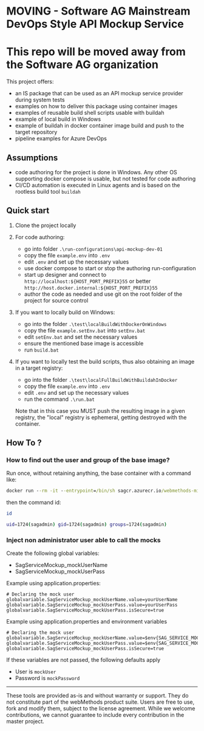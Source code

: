 # MOVING - Software AG Mainstream DevOps Style API Mockup Service

# This repo will be moved away from the Software AG organization

This project offers:

- an IS package that can be used as an API mockup service provider during system tests
- examples on how to deliver this package using container images
- examples of reusable build shell scripts usable with buildah
- example of local build in Windows
- example of buildah in docker container image build and push to the target repository
- pipeline examples for Azure DevOps

## Assumptions

- code authoring for the project is done in Windows. Any other OS supporting docker compose is usable, but not tested for code authoring
- CI/CD automation is executed in Linux agents and is based on the rootless build tool `buildah`

## Quick start

1. Clone the project locally
2. For code authoring:

    - go into folder `.\run-configurations\api-mockup-dev-01`
    - copy the file `example.env` into `.env`
    - edit `.env` and set up the necessary values
    - use docker compose to start or stop the authoring run-configuration
    - start up designer and connect to `http://localhost:${HOST_PORT_PREFIX}55` or better `http://host.docker.internal:${HOST_PORT_PREFIX}55`
    - author the code as needed and use git on the root folder of the project for source control

3. If you want to locally build on Windows:

    - go into the folder `.\test\localBuildWithDockerOnWindows`
    - copy the file `example.setEnv.bat` into `setEnv.bat`
    - edit `setEnv.bat` and set the necessary values
    - ensure the mentioned base image is accessible
    - run `build.bat`

4. If you want to locally test the build scripts, thus also obtaining an image in a target registry:

    - go into the folder `.\test\localFullBuildWithBuildahInDocker`
    - copy the file `example.env` into `.env`
    - edit `.env` and set up the necessary values
    - run the command `.\run.bat`

    Note that in this case you MUST push the resulting image in a given registry, the "local" registry is ephemeral, getting destroyed with the container.

## How To ?

### How to find out the user and group of the base image?

Run once, without retaining anything, the base container with a command like:

```bat
docker run --rm -it --entrypoint=/bin/sh sagcr.azurecr.io/webmethods-microservicesruntime:10.15
```

then the command id:

```sh
id

uid=1724(sagadmin) gid=1724(sagadmin) groups=1724(sagadmin)
```

### Inject non administrator user able to call the mocks

Create the following global variables:

- SagServiceMockup_mockUserName
- SagServiceMockup_mockUserPass

Example using application.properties:

```properties
# Declaring the mock user
globalvariable.SagServiceMockup_mockUserName.value=yourUserName
globalvariable.SagServiceMockup_mockUserPass.value=yourUserPass
globalvariable.SagServiceMockup_mockUserPass.isSecure=true
```

Example using application.properties and environment variables

```properties
# Declaring the mock user
globalvariable.SagServiceMockup_mockUserName.value=$env{SAG_SERVICE_MOCKUP_USER_NAME}
globalvariable.SagServiceMockup_mockUserPass.value=$env{SAG_SERVICE_MOCKUP_USER_PASS}
globalvariable.SagServiceMockup_mockUserPass.isSecure=true
```

If these variables are not passed, the following defaults apply

- User is `mockUser`
- Password is `mockPassword`


------------------------------

These tools are provided as-is and without warranty or support. They do not constitute part of the webMethods product suite. Users are free to use, fork and modify them, subject to the license agreement. While we welcome contributions, we cannot guarantee to include every contribution in the master project.
